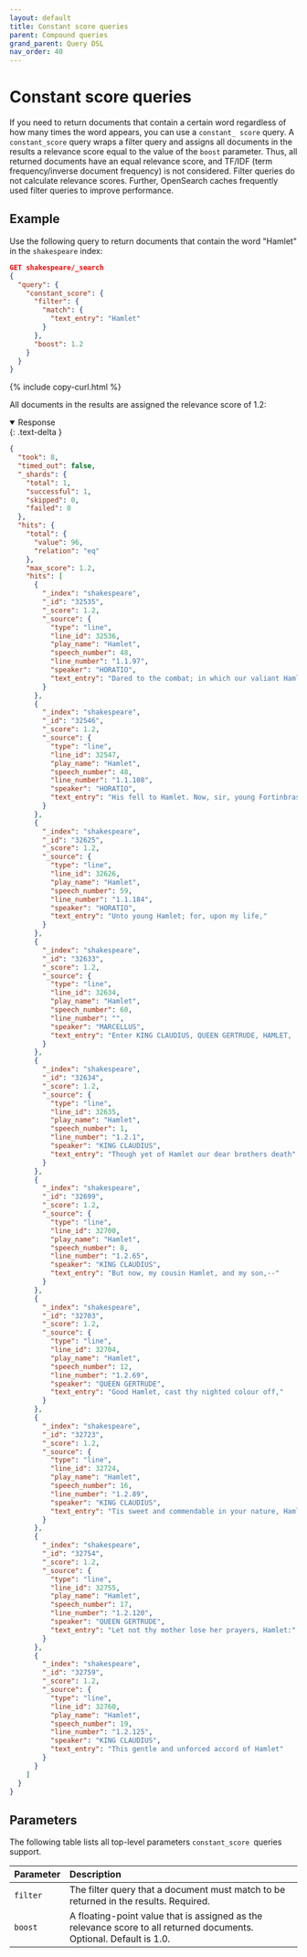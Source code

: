 ```yaml
---
layout: default
title: Constant score queries
parent: Compound queries
grand_parent: Query DSL
nav_order: 40
---
```


# Constant score queries

If you need to return documents that contain a certain word regardless of how many times the word appears, you can use a `constant_ score` query. A `constant_score` query wraps a filter query and assigns all documents in the results a relevance score equal to the value of the `boost` parameter. Thus, all returned documents have an equal relevance score, and TF/IDF (term frequency/inverse document frequency) is not considered. Filter queries do not calculate relevance scores. Further, OpenSearch caches frequently used filter queries to improve performance. 

## Example

Use the following query to return documents that contain the word "Hamlet" in the `shakespeare` index:

```json
GET shakespeare/_search
{
  "query": {
    "constant_score": {
      "filter": {
        "match": {
          "text_entry": "Hamlet"
        }
      },
      "boost": 1.2
    }
  }
}
```
{% include copy-curl.html %}

All documents in the results are assigned the relevance score of 1.2:

<details open markdown="block">
  <summary>
    Response
  </summary>
  {: .text-delta }

```json
{
  "took": 8,
  "timed_out": false,
  "_shards": {
    "total": 1,
    "successful": 1,
    "skipped": 0,
    "failed": 0
  },
  "hits": {
    "total": {
      "value": 96,
      "relation": "eq"
    },
    "max_score": 1.2,
    "hits": [
      {
        "_index": "shakespeare",
        "_id": "32535",
        "_score": 1.2,
        "_source": {
          "type": "line",
          "line_id": 32536,
          "play_name": "Hamlet",
          "speech_number": 48,
          "line_number": "1.1.97",
          "speaker": "HORATIO",
          "text_entry": "Dared to the combat; in which our valiant Hamlet--"
        }
      },
      {
        "_index": "shakespeare",
        "_id": "32546",
        "_score": 1.2,
        "_source": {
          "type": "line",
          "line_id": 32547,
          "play_name": "Hamlet",
          "speech_number": 48,
          "line_number": "1.1.108",
          "speaker": "HORATIO",
          "text_entry": "His fell to Hamlet. Now, sir, young Fortinbras,"
        }
      },
      {
        "_index": "shakespeare",
        "_id": "32625",
        "_score": 1.2,
        "_source": {
          "type": "line",
          "line_id": 32626,
          "play_name": "Hamlet",
          "speech_number": 59,
          "line_number": "1.1.184",
          "speaker": "HORATIO",
          "text_entry": "Unto young Hamlet; for, upon my life,"
        }
      },
      {
        "_index": "shakespeare",
        "_id": "32633",
        "_score": 1.2,
        "_source": {
          "type": "line",
          "line_id": 32634,
          "play_name": "Hamlet",
          "speech_number": 60,
          "line_number": "",
          "speaker": "MARCELLUS",
          "text_entry": "Enter KING CLAUDIUS, QUEEN GERTRUDE, HAMLET,  POLONIUS, LAERTES, VOLTIMAND, CORNELIUS, Lords, and Attendants"
        }
      },
      {
        "_index": "shakespeare",
        "_id": "32634",
        "_score": 1.2,
        "_source": {
          "type": "line",
          "line_id": 32635,
          "play_name": "Hamlet",
          "speech_number": 1,
          "line_number": "1.2.1",
          "speaker": "KING CLAUDIUS",
          "text_entry": "Though yet of Hamlet our dear brothers death"
        }
      },
      {
        "_index": "shakespeare",
        "_id": "32699",
        "_score": 1.2,
        "_source": {
          "type": "line",
          "line_id": 32700,
          "play_name": "Hamlet",
          "speech_number": 8,
          "line_number": "1.2.65",
          "speaker": "KING CLAUDIUS",
          "text_entry": "But now, my cousin Hamlet, and my son,--"
        }
      },
      {
        "_index": "shakespeare",
        "_id": "32703",
        "_score": 1.2,
        "_source": {
          "type": "line",
          "line_id": 32704,
          "play_name": "Hamlet",
          "speech_number": 12,
          "line_number": "1.2.69",
          "speaker": "QUEEN GERTRUDE",
          "text_entry": "Good Hamlet, cast thy nighted colour off,"
        }
      },
      {
        "_index": "shakespeare",
        "_id": "32723",
        "_score": 1.2,
        "_source": {
          "type": "line",
          "line_id": 32724,
          "play_name": "Hamlet",
          "speech_number": 16,
          "line_number": "1.2.89",
          "speaker": "KING CLAUDIUS",
          "text_entry": "Tis sweet and commendable in your nature, Hamlet,"
        }
      },
      {
        "_index": "shakespeare",
        "_id": "32754",
        "_score": 1.2,
        "_source": {
          "type": "line",
          "line_id": 32755,
          "play_name": "Hamlet",
          "speech_number": 17,
          "line_number": "1.2.120",
          "speaker": "QUEEN GERTRUDE",
          "text_entry": "Let not thy mother lose her prayers, Hamlet:"
        }
      },
      {
        "_index": "shakespeare",
        "_id": "32759",
        "_score": 1.2,
        "_source": {
          "type": "line",
          "line_id": 32760,
          "play_name": "Hamlet",
          "speech_number": 19,
          "line_number": "1.2.125",
          "speaker": "KING CLAUDIUS",
          "text_entry": "This gentle and unforced accord of Hamlet"
        }
      }
    ]
  }
}
```
</details>

## Parameters

The following table lists all top-level parameters `constant_score `queries support.

Parameter | Description
:--- | :---
`filter` | The filter query that a document must match to be returned in the results. Required.
`boost` | A floating-point value that is assigned as the relevance score to all returned documents. Optional. Default is 1.0.